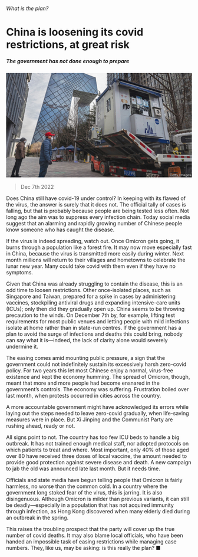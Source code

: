 ###### What is the plan?

# China is loosening its covid restrictions, at great risk 

##### The government has not done enough to prepare 

![image](images/20221210_LDP001.jpg) 

> Dec 7th 2022 

Does China still have covid-19 under control? In keeping with its flawed  of the virus, the answer is surely that it does not. The official tally of cases is falling, but that is probably because people are being tested less often. Not long ago the aim was to suppress every infection chain. Today social media suggest that an alarming and rapidly growing number of Chinese people know someone who has caught the disease.

If the virus is indeed spreading, watch out. Once Omicron gets going, it burns through a population like a forest fire. It may now move especially fast in China, because the virus is transmitted more easily during winter. Next month millions will return to their villages and hometowns to celebrate the lunar new year. Many could take covid with them even if they have no symptoms. 

Given that China was already struggling to contain the disease, this is an odd time to loosen restrictions. Other once-isolated places, such as Singapore and Taiwan, prepared for a spike in cases by administering vaccines, stockpiling antiviral drugs and expanding intensive-care units (ICUs); only then did they gradually open up. China seems to be throwing precaution to the winds. On December 7th  by, for example, lifting test requirements for most public venues and letting people with mild infections isolate at home rather than in state-run centres. If the government has a plan to avoid the surge of infections and deaths this could bring, nobody can say what it is—indeed, the lack of clarity alone would severely undermine it. 

The easing comes amid mounting public pressure, a sign that the government could not indefinitely sustain its excessively harsh zero-covid policy. For two years this let most Chinese enjoy a normal, virus-free existence and kept the economy humming. The spread of Omicron, though, meant that more and more people had become ensnared in the government’s controls. The economy was suffering. Frustration boiled over last month, when protests occurred in cities across the country.

A more accountable government might have acknowledged its errors while laying out the steps needed to leave zero-covid gradually, when life-saving measures were in place. But Xi Jinping and the Communist Party are rushing ahead, ready or not.

All signs point to not. The country has too few ICU beds to handle a big outbreak. It has not trained enough medical staff, nor adopted protocols on which patients to treat and where. Most important, only 40% of those aged over 80 have received three doses of local vaccine, the amount needed to provide good protection against severe disease and death. A new campaign to jab the old was announced late last month. But it needs time.

Officials and state media have begun telling people that Omicron is fairly harmless, no worse than the common cold. In a country where the government long stoked fear of the virus, this is jarring. It is also disingenuous. Although Omicron is milder than previous variants, it can still be deadly—especially in a population that has not acquired immunity through infection, as Hong Kong discovered when many elderly died during an outbreak in the spring. 

This raises the troubling prospect that the party will cover up the true number of covid deaths. It may also blame local officials, who have been handed an impossible task of easing restrictions while managing case numbers. They, like us, may be asking: is this really the plan? ■

